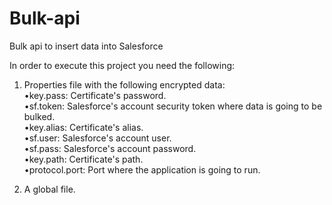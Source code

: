 # Bulk-api
Bulk api to insert data into Salesforce

In order to execute this project you need the following:
  1. Properties file with the following encrypted data:<br>
    •key.pass: Certificate's password.<br>
    •sf.token: Salesforce's account security token where data is going to be bulked.<br>
    •key.alias: Certificate's alias.<br>
    •sf.user: Salesforce's account user.<br>
    •sf.pass: Salesforce's account password.<br>
    •key.path: Certificate's path.<br>
    •protocol.port: Port where the application is going to run.<br>

  2. A global file.
